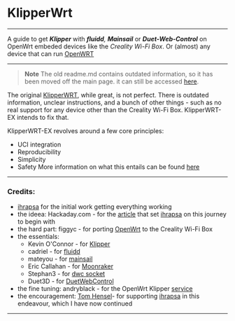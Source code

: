 # KlipperWrt
 ---------------------------------------------------------------------------------
 
 A guide to get _**Klipper**_ with _**fluidd**,_ _**Mainsail**_ or _**Duet-Web-Control**_ on OpenWrt embeded devices like the _Creality Wi-Fi Box_. Or (almost) any device that can run [OpenWRT](https://openwrt.org)
 
 ---------------------------------------------------------------------------------

> **Note**
> The old readme.md contains outdated information, so it has been moved off the main page. it can still be accessed [here](README.old.md).

The original [KlipperWRT](https://github.com/ihrapsa/KlipperWrt), while great, is not perfect. There is outdated information, unclear instructions, and a bunch of other things - such as no real support for any device other than the Creality Wi-Fi Box. KlipperWRT-EX intends to fix that.

KlipperWRT-EX revolves around a few core principles:
- UCI integration
- Reproducibility
- Simplicity
- Safety
More information on what this entails can be found [here](Docs/Principles.md)


--------------------------------------------------------------------------
### Credits:
* [ihrapsa](https://github.com/ihrapsa) for the initial work getting everything working
* the ideea: Hackaday.com - for the [article](https://hackaday.com/2020/12/28/teardown-creality-wifi-box) that set [ihrapsa](https://github.com/ihrapsa) on this journey to begin with
* the hard part: figgyc - for porting [OpenWrt](https://github.com/figgyc/openwrt/tree/wb01) to the Creality Wi-Fi Box
* the essentials: 
  - Kevin O'Connor - for [Klipper](https://github.com/KevinOConnor/klipper)
  - cadriel - for [fluidd](https://github.com/cadriel/fluidd)
  - mateyou - for [mainsail](https://github.com/meteyou/mainsail)  
  - Eric Callahan - for [Moonraker](https://github.com/Arksine/moonraker)
  - Stephan3 - for [dwc socket](https://github.com/Stephan3/dwc2-for-klipper-socket)
  - Duet3D - for [DuetWebControl](https://github.com/Duet3D/DuetWebControl)
* the fine tuning: andryblack - for the OpenWrt Klipper [service](https://github.com/andryblack/openwrt-build/tree/master/packages/klipper/files)
* the encouragement: [Tom Hensel](https://github.com/gretel)- for supporting [ihrapsa](https://github.com/ihrapsa) in this endeavour, which I have now continued

--------------------------------------------------------------------------
